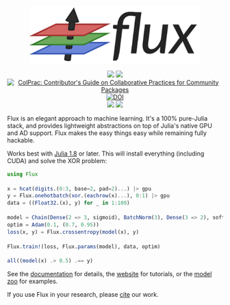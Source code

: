 <p align="center">
<img width="400px" src="https://raw.githubusercontent.com/FluxML/fluxml.github.io/master/logo.png"/>
</p>

<div align="center">

[![](https://img.shields.io/badge/docs-stable-blue.svg)](https://fluxml.github.io/Flux.jl/stable/) [![](https://img.shields.io/badge/chat-on%20slack-yellow.svg)](https://julialang.org/slack/) [![ColPrac: Contributor's Guide on Collaborative Practices for Community Packages](https://img.shields.io/badge/ColPrac-Contributor's%20Guide-blueviolet)](https://github.com/SciML/ColPrac) [![DOI](https://joss.theoj.org/papers/10.21105/joss.00602/status.svg)](https://doi.org/10.21105/joss.00602)
<br/>
[![][action-img]][action-url] [![][codecov-img]][codecov-url]

</div>

[action-img]: https://github.com/FluxML/Flux.jl/workflows/CI/badge.svg
[action-url]: https://github.com/FluxML/Flux.jl/actions
[codecov-img]: https://codecov.io/gh/FluxML/Flux.jl/branch/master/graph/badge.svg
[codecov-url]: https://codecov.io/gh/FluxML/Flux.jl

Flux is an elegant approach to machine learning. It's a 100% pure-Julia stack, and provides lightweight abstractions on top of Julia's native GPU and AD support. Flux makes the easy things easy while remaining fully hackable.

Works best with [Julia 1.8](https://julialang.org/downloads/) or later. This will install everything (including CUDA) and solve the XOR problem:
```julia
using Flux

x = hcat(digits.(0:3, base=2, pad=2)...) |> gpu
y = Flux.onehotbatch(xor.(eachrow(x)...), 0:1) |> gpu
data = ((Float32.(x), y) for _ in 1:100)

model = Chain(Dense(2 => 3, sigmoid), BatchNorm(3), Dense(3 => 2), softmax) |> gpu
optim = Adam(0.1, (0.7, 0.95))
loss(x, y) = Flux.crossentropy(model(x), y)

Flux.train!(loss, Flux.params(model), data, optim)

all((model(x) .> 0.5) .== y)
```

See the [documentation](https://fluxml.github.io/Flux.jl/) for details, the [website](https://fluxml.ai/tutorials.html) for tutorials, or the [model zoo](https://github.com/FluxML/model-zoo/) for examples.

If you use Flux in your research, please [cite](CITATION.bib) our work.
